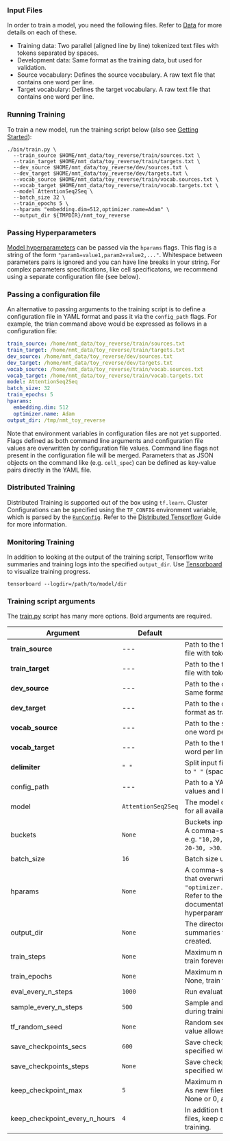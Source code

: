 ### Input Files

In order to train a model, you need the following files. Refer to [Data](https://github.com/dennybritz/seq2seq/wiki/Data) for more details on each of these.

- Training data: Two parallel (aligned line by line) tokenized text files with tokens separated by spaces.
- Development data: Same format as the training data, but used for validation.
- Source vocabulary: Defines the source vocabulary. A raw text file that contains one word per line.
- Target vocabulary: Defines the target vocabulary. A raw text file that contains one word per line.

### Running Training

To train a new model, run the training script below (also see [Getting Started](getting_started.md)):

```shell
./bin/train.py \
  --train_source $HOME/nmt_data/toy_reverse/train/sources.txt \
  --train_target $HOME/nmt_data/toy_reverse/train/targets.txt \
  --dev_source $HOME/nmt_data/toy_reverse/dev/sources.txt \
  --dev_target $HOME/nmt_data/toy_reverse/dev/targets.txt \
  --vocab_source $HOME/nmt_data/toy_reverse/train/vocab.sources.txt \
  --vocab_target $HOME/nmt_data/toy_reverse/train/vocab.targets.txt \
  --model AttentionSeq2Seq \
  --batch_size 32 \
  --train_epochs 5 \
  --hparams "embedding.dim=512,optimizer.name=Adam" \
  --output_dir ${TMPDIR}/nmt_toy_reverse
```

### Passing Hyperparameters

[Model hyperparameters](models.md) can be passed via the `hparams` flags. This flag is a string of the form
`"param1=value1,param2=value2,..."`. Whitespace between parameters pairs is ignored and you can have line breaks in your string. For complex parameters specifications, like cell specificatons, we recommend using a separate configuration file (see below).


### Passing a configuration file

An alternative to passing arguments to the training script is to define a configuration file in YAML format and pass it via the `config_path` flags. For example, the trian command above would be expressed as follows in a configuration file:

```yaml
train_source: /home/nmt_data/toy_reverse/train/sources.txt
train_target: /home/nmt_data/toy_reverse/train/targets.txt
dev_source: /home/nmt_data/toy_reverse/dev/sources.txt
dev_target: /home/nmt_data/toy_reverse/dev/targets.txt
vocab_source: /home/nmt_data/toy_reverse/train/vocab.sources.txt
vocab_target: /home/nmt_data/toy_reverse/train/vocab.targets.txt
model: AttentionSeq2Seq
batch_size: 32
train_epochs: 5
hparams:
  embedding.dim: 512
  optimizer.name: Adam
output_dir: /tmp/nmt_toy_reverse
```

Note that environment variables in configuration files are not yet supported. Flags defined as both command line arguments and configuration file values are overwritten by configuration file values. Command line flags not present in the configuration file will be merged. Parameters that   as JSON objects on the command like (e.g. `cell_spec`) can be defined as key-value pairs directly in the YAML file.


### Distributed Training

Distributed Training is supported out of the box using `tf.learn`. Cluster Configurations can be specified using the `TF_CONFIG` environment variable, which is parsed by the [`RunConfig`](https://github.com/tensorflow/tensorflow/blob/master/tensorflow/contrib/learn/python/learn/estimators/run_config.py). Refer to the [Distributed Tensorflow](https://www.tensorflow.org/how_tos/distributed/) Guide for more information.


### Monitoring Training

In addition to looking at the output of the training script, Tensorflow write summaries and training logs into the specified `output_dir`. Use [Tensorboard](https://www.tensorflow.org/how_tos/summaries_and_tensorboard/) to visualize training progress.

```shell
tensorboard --logdir=/path/to/model/dir
```

### Training script arguments

The [train.py](https://github.com/dennybritz/seq2seq/blob/master/bin/train.py) script has many more options. Bold arguments are required.

| Argument | Default | Description |
| --- | --- | --- |
| **train_source** | --- | Path to the training data source sentences. A raw text file with tokens separated by spaces. |
| **train_target** | --- | Path to the training data target sentences. A raw text file with tokens separated by spaces. |
| **dev_source** | --- | Path to the development data source sentences. Same format as training data. |
| **dev_target** | --- | Path to the development data target sentences. Same format as training data.|
| **vocab_source** | --- | Path to the source vocabulary. A raw text file with one word per line. |
| **vocab_target** | --- | Path to the target vocabulary. A raw text file with one word per line. |
| **delimiter** | `" "` | Split input files into tokens on this delimiter. Defaults to `" "` (space). |
| config_path | --- | Path to a YAML configuration file defining FLAG values and hyperparameters. See below. |
| model | `AttentionSeq2Seq` | The model class to use. Refer to the documentation for all available models. |
| buckets | `None` | Buckets input sequences according to these length. A comma-separated list of sequence length buckets, e.g. `"10,20,30"` would result in 4 buckets: `<10, 10-20, 20-30, >30`. `None` disables bucketing. |
| batch_size | `16` | Batch size used for training and evaluation. |
| hparams | `None` | A comma-separated list of hyeperparameter values that overwrite the model defaults, e.g. `"optimizer.name=Adam,optimizer.learning_rate=0.1"`. Refer to the Models section and the TensorFlow documentation for a detailed list of available hyperparameters. |
| output_dir | `None` | The directory to write model checkpoints and summaries to. If None, a local temporary directory is created. |
| train_steps | `None` | Maximum number of training steps to run. If None, train forever. |
| train_epochs | `None` | Maximum number of training epochs over the data. If None, train forever. |
| eval_every_n_steps | `1000` | Run evaluation on validation data every N steps. |
| sample_every_n_steps | `500` | Sample and print sequence predictions every N steps during training. |
| tf_random_seed | `None` | Random seed for TensorFlow initializers. Setting this value allows consistency between reruns. |
| save_checkpoints_secs | `600` | Save checkpoints every N seconds. Can not be specified with `save_checkpoints_steps`. |
| save_checkpoints_steps | `None` | Save checkpoints every N steps. Can not be specified with `save_checkpoints_secs`. |
| keep_checkpoint_max | `5` | Maximum number of recent checkpoint files to keep. As new files are created, older files are deleted. If None or 0, all checkpoint files are kept. |
| keep_checkpoint_every_n_hours | `4` | In addition to keeping the most recent checkpoint files, keep one checkpoint file for every N hours of training. |


